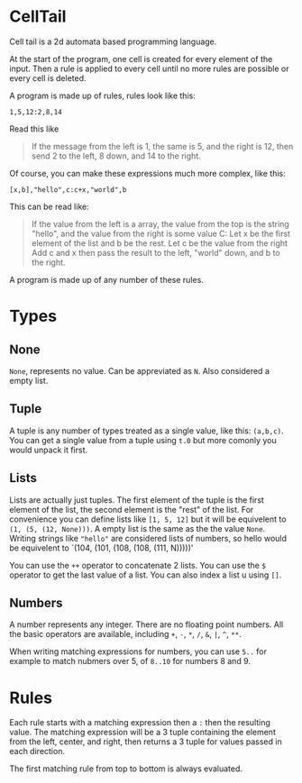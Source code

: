 # CellTail
Cell tail is a 2d automata based programming language.

At the start of the program, one cell is created for every element of the input. Then a rule is applied to every cell until no more rules are possible or every cell is deleted.

A program is made up of rules, rules look like this:

    1,5,12:2,8,14

Read this like

> If the message from the left is 1, the same is 5, and the right is 12, then send 2 to the left, 8 down, and 14 to the right.

Of course, you can make these expressions much more complex, like this:

    [x,b],"hello",c:c+x,"world",b

This can be read like:

> If the value from the left is a array, the value from the top is the string "hello", and the value from the right is some value C:
> Let x be the first element of the list and b be the rest.
> Let c be the value from the right
> Add c and x then pass the result to the left, "world" down, and b to the right.

A program is made up of any number of these rules.

# Types

## None

`None`, represents no value. Can be appreviated as `N`. Also considered a empty list.

## Tuple

A tuple is any number of types treated as a single value, like this: `(a,b,c)`. You can get a single value from a tuple using `t.0` but more comonly you would unpack it first.

## Lists

Lists are actually just tuples. The first element of the tuple is the first element of the list, the second element is the "rest" of the list. For convenience you can define lists
like `[1, 5, 12]` but it will be equivelent to `(1, (5, (12, None)))`. A empty list is the same as the the value `None`. Writing strings like `"hello"` are considered lists of numbers, so hello would be equivelent to `(104, (101, (108, (108, (111, N)))))'

You can use the `++` operator to concatenate 2 lists. You can use the `$` operator to get the last value of a list. You can also index a list u using `[]`.

## Numbers

A number represents any integer. There are no floating point numbers. All the basic operators are available, including `+`, `-`, `*`, `/`, `&`, `|`, `^`, `**`.

When writing matching expressions for numbers, you can use `5..` for example to match nubmers over 5, of `8..10` for numbers 8 and 9.

# Rules

Each rule starts with a matching expression then a `:` then the resulting value. The matching expression will be a 3 tuple containing the element from the left, center, and right, then returns a 3 tuple for values passed in each direction.

The first matching rule from top to bottom is always evaluated.
